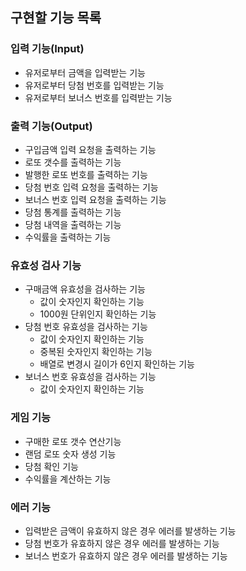 ## 구현할 기능 목록

### 입력 기능(Input)

- 유저로부터 금액을 입력받는 기능
- 유저로부터 당첨 번호를 입력받는 기능
- 유저로부터 보너스 번호를 입력받는 기능

### 출력 기능(Output)

- 구입금액 입력 요청을 출력하는 기능
- 로또 갯수를 출력하는 기능
- 발행한 로또 번호를 출력하는 기능
- 당첨 번호 입력 요청을 출력하는 기능
- 보너스 번호 입력 요청을 출력하는 기능
- 당첨 통계를 출력하는 기능
- 당첨 내역을 출력하는 기능
- 수익률을 출력하는 기능

### 유효성 검사 기능

- 구매금액 유효성을 검사하는 기능
  - 값이 숫자인지 확인하는 기능
  - 1000원 단위인지 확인하는 기능
- 당첨 번호 유효성을 검사하는 기능
  - 값이 숫자인지 확인하는 기능
  - 중복된 숫자인지 확인하는 기능
  - 배열로 변경시 길이가 6인지 확인하는 기능
- 보너스 번호 유효성을 검사하는 기능
  - 값이 숫자인지 확인하는 기능

### 게임 기능

- 구매한 로또 갯수 연산기능
- 랜덤 로또 숫자 생성 기능
- 당첨 확인 기능
- 수익률을 계산하는 기능

### 에러 기능

- 입력받은 금액이 유효하지 않은 경우 에러를 발생하는 기능
- 당첨 번호가 유효하지 않은 경우 에러를 발생하는 기능
- 보너스 번호가 유효하지 않은 경우 에러를 발생하는 기능
